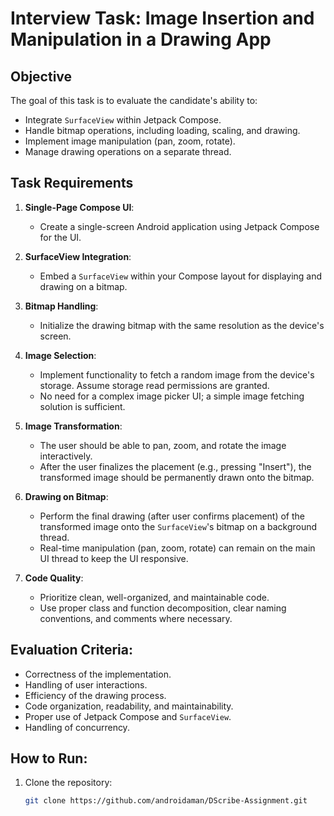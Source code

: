 # Interview Task: Image Insertion and Manipulation in a Drawing App

## Objective
The goal of this task is to evaluate the candidate's ability to:
- Integrate `SurfaceView` within Jetpack Compose.
- Handle bitmap operations, including loading, scaling, and drawing.
- Implement image manipulation (pan, zoom, rotate).
- Manage drawing operations on a separate thread.

## Task Requirements

1. **Single-Page Compose UI**:
   - Create a single-screen Android application using Jetpack Compose for the UI.

2. **SurfaceView Integration**:
   - Embed a `SurfaceView` within your Compose layout for displaying and drawing on a bitmap.

3. **Bitmap Handling**:
   - Initialize the drawing bitmap with the same resolution as the device's screen.

4. **Image Selection**:
   - Implement functionality to fetch a random image from the device's storage. Assume storage read permissions are granted.
   - No need for a complex image picker UI; a simple image fetching solution is sufficient.

5. **Image Transformation**:
   - The user should be able to pan, zoom, and rotate the image interactively.
   - After the user finalizes the placement (e.g., pressing "Insert"), the transformed image should be permanently drawn onto the bitmap.

6. **Drawing on Bitmap**:
   - Perform the final drawing (after user confirms placement) of the transformed image onto the `SurfaceView`'s bitmap on a background thread.
   - Real-time manipulation (pan, zoom, rotate) can remain on the main UI thread to keep the UI responsive.

7. **Code Quality**:
   - Prioritize clean, well-organized, and maintainable code.
   - Use proper class and function decomposition, clear naming conventions, and comments where necessary.

## Evaluation Criteria:
- Correctness of the implementation.
- Handling of user interactions.
- Efficiency of the drawing process.
- Code organization, readability, and maintainability.
- Proper use of Jetpack Compose and `SurfaceView`.
- Handling of concurrency.

## How to Run:
1. Clone the repository:
   ```bash
   git clone https://github.com/androidaman/DScribe-Assignment.git
